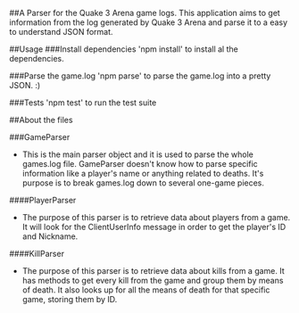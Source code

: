 ##A Parser for the Quake 3 Arena game logs.
This application aims to get information from the log generated by Quake 3 Arena and parse it to a easy to understand JSON format.

##Usage
###Install dependencies
'npm install' to install al the dependencies.

###Parse the game.log
'npm parse' to parse the game.log into a pretty JSON. :)

###Tests
'npm test' to run the test suite


##About the files

###GameParser
- This is the main parser object and it is used to parse the whole games.log file. GameParser doesn't know how to parse specific information like a player's name or anything related to deaths. It's purpose is to break games.log down to several one-game pieces.

####PlayerParser
- The purpose of this parser is to retrieve data about players from a game. It will look for the ClientUserInfo message in order to get the player's ID and Nickname.

####KillParser
- The purpose of this parser is to retrieve data about kills from a game. It has methods to get every kill from the game and group them by means of death. It also looks up for all the means of death for that specific game, storing them by ID.
